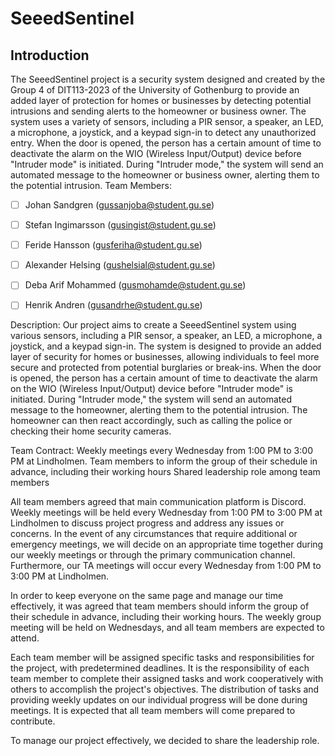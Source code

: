 # SeeedSentinel



## Introduction

The SeeedSentinel project is a security system designed and created by the Group 4 of DIT113-2023 of the University of Gothenburg to provide an added layer of protection for homes or 
businesses by detecting potential intrusions and sending alerts to the homeowner or business owner. 
The system uses a variety of sensors, including a PIR sensor, a speaker, an LED, a microphone, a joystick, and 
a keypad sign-in to detect any unauthorized entry. When the door is opened, the person has a certain amount of time to 
deactivate the alarm on the WIO (Wireless Input/Output) device before "Intruder mode" is initiated. 
During "Intruder mode," the system will send an automated message to the homeowner or business owner, 
alerting them to the potential intrusion.
Team Members:

- [ ] Johan Sandgren (gussanjoba@student.gu.se)
- [ ] Stefan Ingimarsson (gusingist@student.gu.se)
- [ ] Feride Hansson (gusferiha@student.gu.se)
- [ ] Alexander Helsing (gushelsial@student.gu.se)
- [ ] Deba Arif Mohammed (gusmohamde@student.gu.se)
- [ ] Henrik Andren (gusandrhe@student.gu.se)


Description:
Our project aims to create a SeeedSentinel system using various sensors, including a PIR sensor, a speaker, an LED, 
a microphone, a joystick, and a keypad sign-in. The system is designed to provide an added layer of security for homes 
or businesses, allowing individuals to feel more secure and protected from potential burglaries or break-ins. 
When the door is opened, the person has a certain amount of time to deactivate the alarm on the WIO 
(Wireless Input/Output) device before "Intruder mode" is initiated. During "Intruder mode," the system will send an automated message to the homeowner, alerting them to the potential intrusion. The homeowner can then react accordingly, such as calling the police or checking their home security cameras.


Team Contract:
Weekly meetings every Wednesday from 1:00 PM to 3:00 PM at Lindholmen.
Team members to inform the group of their schedule in advance, including their working hours
Shared leadership role among team members


All team members agreed that main communication platform is Discord. Weekly meetings will be held every Wednesday from 1:00 PM to 3:00 PM at Lindholmen to discuss project progress and address any issues or concerns. In the event of any circumstances that require additional or emergency meetings, we will decide on an appropriate time together during our weekly meetings or through the primary communication channel. Furthermore, our TA meetings will occur every Wednesday from 1:00 PM to 3:00 PM at Lindholmen.

In order to keep everyone on the same page and manage our time effectively, it was agreed that team members should inform the group of their schedule in advance, including their working hours. The weekly group meeting will be held on Wednesdays, and all team members are expected to attend.

Each team member will be assigned specific tasks and responsibilities for the project, with predetermined deadlines. It is the responsibility of each team member to complete their assigned tasks and work cooperatively with others to accomplish the project's objectives. The distribution of tasks and providing weekly updates on our individual progress will be done during meetings. It is expected that all team members will come prepared to contribute.

To manage our project effectively, we decided to share the leadership role.
